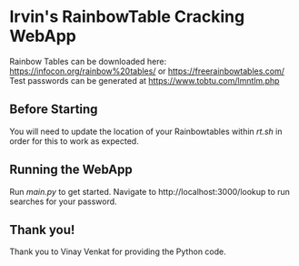 # Irvin's RainbowTable Cracking WebApp
Rainbow Tables can be downloaded here: https://infocon.org/rainbow%20tables/ or https://freerainbowtables.com/
Test passwords can be generated at https://www.tobtu.com/lmntlm.php

## Before Starting
You will need to update the location of your Rainbowtables within *rt.sh* in order for this to work as expected.

## Running the WebApp
Run *main.py* to get started. Navigate to http://localhost:3000/lookup to run searches for your password.

## Thank you!
Thank you to Vinay Venkat for providing the Python code.
